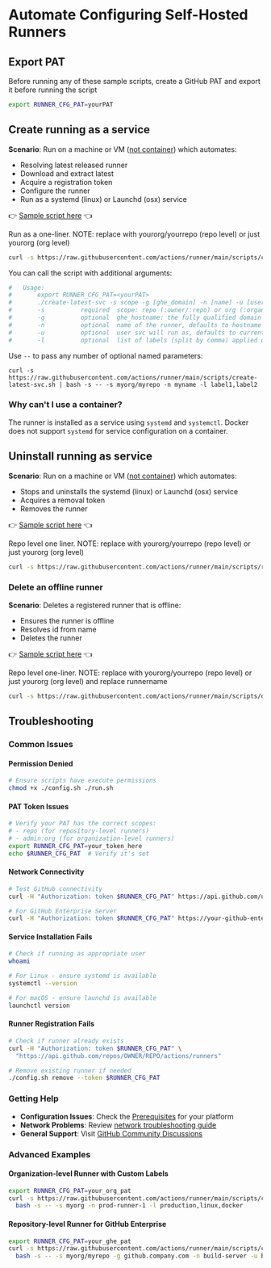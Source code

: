 # Automate Configuring Self-Hosted Runners


## Export PAT

Before running any of these sample scripts, create a GitHub PAT and export it before running the script

```bash
export RUNNER_CFG_PAT=yourPAT
```

## Create running as a service

**Scenario**: Run on a machine or VM ([not container](#why-cant-i-use-a-container)) which automates:

 - Resolving latest released runner
 - Download and extract latest
 - Acquire a registration token
 - Configure the runner
 - Run as a systemd (linux) or Launchd (osx) service

:point_right: [Sample script here](../scripts/create-latest-svc.sh) :point_left:

Run as a one-liner. NOTE: replace with yourorg/yourrepo (repo level) or just yourorg (org level)
```bash
curl -s https://raw.githubusercontent.com/actions/runner/main/scripts/create-latest-svc.sh | bash -s yourorg/yourrepo
```

You can call the script with additional arguments:
```bash
#   Usage:
#       export RUNNER_CFG_PAT=<yourPAT>
#       ./create-latest-svc -s scope -g [ghe_domain] -n [name] -u [user] -l [labels]
#       -s          required  scope: repo (:owner/:repo) or org (:organization)
#       -g          optional  ghe_hostname: the fully qualified domain name of your GitHub Enterprise Server deployment
#       -n          optional  name of the runner, defaults to hostname
#       -u          optional  user svc will run as, defaults to current
#       -l          optional  list of labels (split by comma) applied on the runner"
```

Use `--` to pass any number of optional named parameters:

```
curl -s https://raw.githubusercontent.com/actions/runner/main/scripts/create-latest-svc.sh | bash -s -- -s myorg/myrepo -n myname -l label1,label2
```
### Why can't I use a container?

The runner is installed as a service using `systemd` and `systemctl`. Docker does not support `systemd` for service configuration on a container.

## Uninstall running as service

**Scenario**: Run on a machine or VM ([not container](#why-cant-i-use-a-container)) which automates:

 - Stops and uninstalls the systemd (linux) or Launchd (osx) service
 - Acquires a removal token
 - Removes the runner

:point_right: [Sample script here](../scripts/remove-svc.sh) :point_left:

Repo level one liner.  NOTE: replace with yourorg/yourrepo (repo level) or just yourorg (org level)
```bash
curl -s https://raw.githubusercontent.com/actions/runner/main/scripts/remove-svc.sh | bash -s yourorg/yourrepo
```

### Delete an offline runner

**Scenario**: Deletes a registered runner that is offline:

 - Ensures the runner is offline
 - Resolves id from name
 - Deletes the runner

:point_right: [Sample script here](../scripts/delete.sh) :point_left:

Repo level one-liner.  NOTE: replace with yourorg/yourrepo (repo level) or just yourorg (org level) and replace runnername
```bash
curl -s https://raw.githubusercontent.com/actions/runner/main/scripts/delete.sh | bash -s yourorg/yourrepo runnername
```

## Troubleshooting

### Common Issues

#### Permission Denied
```bash
# Ensure scripts have execute permissions
chmod +x ./config.sh ./run.sh
```

#### PAT Token Issues
```bash
# Verify your PAT has the correct scopes:
# - repo (for repository-level runners)
# - admin:org (for organization-level runners)
export RUNNER_CFG_PAT=your_token_here
echo $RUNNER_CFG_PAT  # Verify it's set
```

#### Network Connectivity
```bash
# Test GitHub connectivity
curl -H "Authorization: token $RUNNER_CFG_PAT" https://api.github.com/user

# For GitHub Enterprise Server
curl -H "Authorization: token $RUNNER_CFG_PAT" https://your-github-enterprise/api/v3/user
```

#### Service Installation Fails
```bash
# Check if running as appropriate user
whoami

# For Linux - ensure systemd is available
systemctl --version

# For macOS - ensure launchd is available
launchctl version
```

#### Runner Registration Fails
```bash
# Check if runner already exists
curl -H "Authorization: token $RUNNER_CFG_PAT" \
  "https://api.github.com/repos/OWNER/REPO/actions/runners"

# Remove existing runner if needed
./config.sh remove --token $RUNNER_CFG_PAT
```

### Getting Help

- **Configuration Issues**: Check the [Prerequisites](start/envlinux.md) for your platform
- **Network Problems**: Review [network troubleshooting guide](checks/network.md)
- **General Support**: Visit [GitHub Community Discussions](https://github.com/orgs/community/discussions/categories/actions)

### Advanced Examples

#### Organization-level Runner with Custom Labels
```bash
export RUNNER_CFG_PAT=your_org_pat
curl -s https://raw.githubusercontent.com/actions/runner/main/scripts/create-latest-svc.sh | \
  bash -s -- -s myorg -n prod-runner-1 -l production,linux,docker
```

#### Repository-level Runner for GitHub Enterprise
```bash
export RUNNER_CFG_PAT=your_ghe_pat
curl -s https://raw.githubusercontent.com/actions/runner/main/scripts/create-latest-svc.sh | \
  bash -s -- -s myorg/myrepo -g github.company.com -n build-server -u builder
```
```
